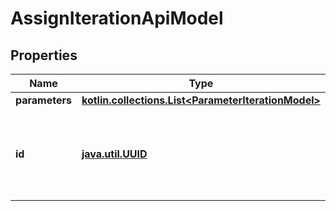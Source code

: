 
# AssignIterationApiModel

## Properties
| Name | Type | Description | Notes |
| ------------ | ------------- | ------------- | ------------- |
| **parameters** | [**kotlin.collections.List&lt;ParameterIterationModel&gt;**](ParameterIterationModel.md) |  |  |
| **id** | [**java.util.UUID**](java.util.UUID.md) | Iteration identifier, must be empty for new or changed iteration |  |



